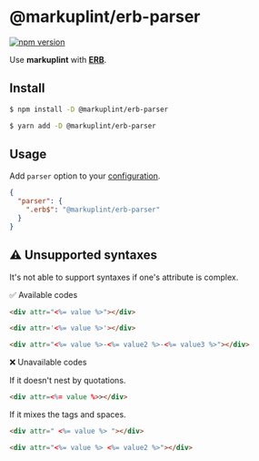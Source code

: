 # @markuplint/erb-parser

[![npm version](https://badge.fury.io/js/%40markuplint%2Ferb-parser.svg)](https://www.npmjs.com/package/@markuplint/erb-parser)

Use **markuplint** with [**ERB**](https://docs.ruby-lang.org/en/master/ERB.html).

## Install

```sh
$ npm install -D @markuplint/erb-parser

$ yarn add -D @markuplint/erb-parser
```

## Usage

Add `parser` option to your [configuration](https://markuplint.dev/configuration/#properties/parser).

```json
{
  "parser": {
    ".erb$": "@markuplint/erb-parser"
  }
}
```

## :warning: Unsupported syntaxes

It's not able to support syntaxes if one's attribute is complex.

✅ Available codes

```html
<div attr="<%= value %>"></div>
```

<!-- prettier-ignore-start -->
```html
<div attr='<%= value %>'></div>
```
<!-- prettier-ignore-end -->

```html
<div attr="<%= value %>-<%= value2 %>-<%= value3 %>"></div>
```

❌ Unavailable codes

If it doesn't nest by quotations.

<!-- prettier-ignore-start -->
```html
<div attr=<%= value %>></div>
```
<!-- prettier-ignore-end -->

If it mixes the tags and spaces.

```html
<div attr=" <%= value %> "></div>
```

```html
<div attr="<%= value %> <%= value2 %>"></div>
```
